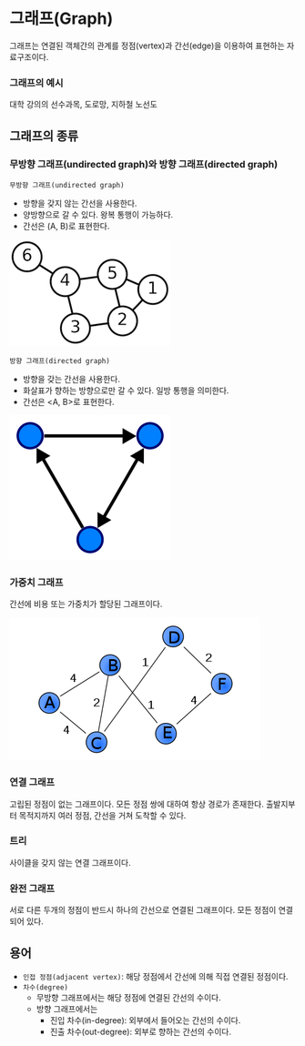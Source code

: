 # 그래프(Graph)

그래프는 연결된 객체간의 관계를 정점(vertex)과 간선(edge)을 이용하여 표현하는 자료구조이다.

### 그래프의 예시

대학 강의의 선수과목, 도로망, 지하철 노선도

## 그래프의 종류

### 무방향 그래프(undirected graph)와 방향 그래프(directed graph)

`무방향 그래프(undirected graph)`

- 방향을 갖지 않는 간선을 사용한다.
- 양방향으로 갈 수 있다. 왕복 통행이 가능하다.
- 간선은 (A, B)로 표현한다.

![무방향그래프](./etc/무방향그래프.png)

`방향 그래프(directed graph)`

- 방향을 갖는 간선을 사용한다.
- 화살표가 향하는 방향으로만 갈 수 있다. 일방 통행을 의미한다.
- 간선은 <A, B>로 표현한다.

![방향그래프](./etc/방향그래프.png)

### 가중치 그래프

간선에 비용 또는 가중치가 할당된 그래프이다.

![가중치그래프](./etc/가중치그래프.png)

### 연결 그래프

고립된 정점이 없는 그래프이다. 모든 정점 쌍에 대하여 항상 경로가 존재한다. 출발지부터 목적지까지 여러 정점, 간선을 거쳐 도착할 수 있다.

### 트리

사이클을 갖지 않는 연결 그래프이다.

### 완전 그래프

서로 다른 두개의 정점이 반드시 하나의 간선으로 연결된 그래프이다. 모든 정점이 연결되어 있다.

## 용어
- `인접 정점(adjacent vertex)`: 해당 정점에서 간선에 의해 직접 연결된 정점이다.
- `차수(degree)`
  - 무방향 그래프에서는 해당 정점에 연결된 간선의 수이다.
  - 방향 그래프에서는
    - 진입 차수(in-degree): 외부에서 들어오는 간선의 수이다.
    - 진출 차수(out-degree): 외부로 향하는 간선의 수이다.
